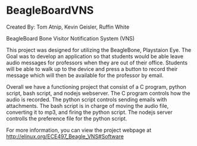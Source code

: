 BeagleBoardVNS
==============
Created By: Tom Atnip, Kevin Geisler, Ruffin White

BeagleBoard Bone Visitor Notification System (VNS)

This project was designed for utilizing the BeagleBone, Playstaion Eye.  The Goal was to develop an application so that students would be able leave audio messages for professors when they are out of their office. Students will be able to walk up to the device and press a button to record their message which will then be available for the professor by email.

Overall we have a functioning project that consist of a C program, python script, bash script, and nodejs webserver. The C program controls how the audio is recorded. The python script controls sending emails with attachments. The bash script is in charge of moving the audio file, converting it to mp3, and firing the python script. The nodejs server controlls the preference file for the python script.

For more information, you can view the project webpage at http://elinux.org/ECE497_Beagle_VNS#Software